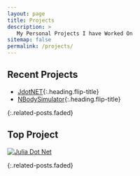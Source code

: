 ```yaml
---
layout: page
title: Projects
description: >
   My Personal Projects I have Worked On
sitemap: false
permalink: /projects/
---
```


## Recent Projects

* [JdotNET]{:.heading.flip-title}
* [NBodySimulator]{:.heading.flip-title}

{:.related-posts.faded}


## Top Project
  
  [![Julia Dot Net](https://github-readme-stats.vercel.app/api/pin/?username=HyperSphereStudio&repo=JdotNET&show_owner=true)](https://github.com/thepracticaldev/dev.to)

{:.related-posts.faded}  




[NBodySimulator]: https://github.com/HyperSphereStudio/SpaceFlightDynamicsFinal/README.md
[JdotNET]: https://github.com/HyperSphereStudio/JdotNET/README.md
